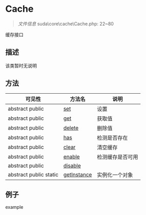 #  Cache 

> *文件信息* suda\core\cache\Cache.php: 22~80


缓存接口


## 描述



该类暂时无说明
## 方法

 
| 可见性 | 方法名 | 说明 |
|--------|-------|------|
 |abstract  public  |[set](Cache/set.md) | 设置 |
 |abstract  public  |[get](Cache/get.md) | 获取值 |
 |abstract  public  |[delete](Cache/delete.md) | 删除值 |
 |abstract  public  |[has](Cache/has.md) | 检测是否存在 |
 |abstract  public  |[clear](Cache/clear.md) | 清空缓存 |
 |abstract  public  |[enable](Cache/enable.md) | 检测缓存是否可用 |
 |abstract  public  |[disable](Cache/disable.md) |  |
 |abstract  public  static|[getInstance](Cache/getInstance.md) | 实例化一个对象 |
## 例子

example